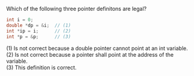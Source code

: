 Which of the following three pointer definitons are legal?  
```cpp
int i = 0;
double *dp = &i;  // (1)
int *ip = i;      // (2)
int *p = &p;      // (3)
```
(1) Is not correct because a double pointer cannot point at an int variable.  
(2) Is not correct because a pointer shall point at the address of the variable.  
(3) This definition is correct.  
